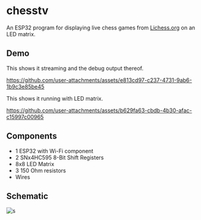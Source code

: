 # chesstv

An ESP32 program for displaying live chess games from [Lichess.org](https://lichess.org) on an LED matrix.

## Demo
This shows it streaming and the debug output thereof.

https://github.com/user-attachments/assets/e813cd97-c237-4731-9ab6-1b9c3e85be45

This shows it running with LED matrix.

https://github.com/user-attachments/assets/b629fa63-cbdb-4b30-afac-c15997c00965

## Components
- 1 ESP32 with Wi-Fi component
- 2 SNx4HC595 8-Bit Shift Registers
- 8x8 LED Matrix
- 3 150 Ohm resistors
- Wires

## Schematic
![s](https://github.com/user-attachments/assets/58d1932d-97d6-499f-a09c-e520ad353218)
